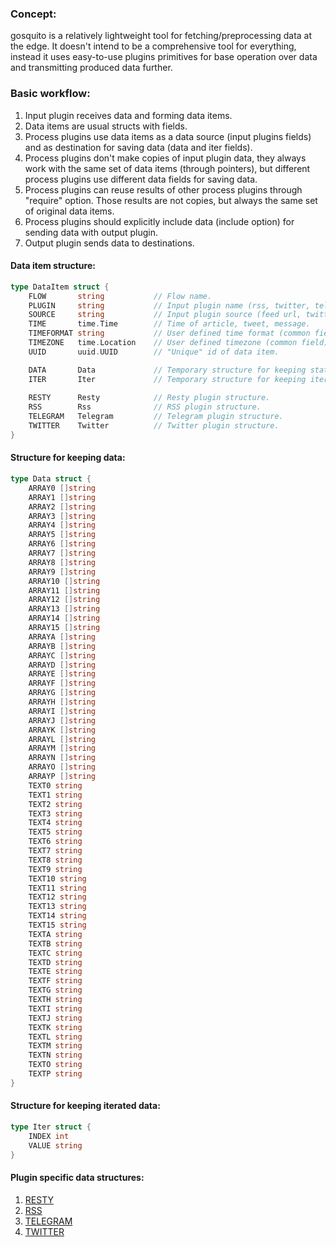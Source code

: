 ### Concept:

gosquito is a relatively lightweight tool for fetching/preprocessing data at the edge. It doesn't intend to be a comprehensive tool for everything, instead it uses easy-to-use plugins primitives for base operation over data and transmitting produced data further.

### Basic workflow:

1. Input plugin receives data and forming data items.
2. Data items are usual structs with fields.
3. Process plugins use data items as a data source (input plugins fields) and as destination for saving data (data and iter fields).
4. Process plugins don't make copies of input plugin data, they always work with the same set of data items (through pointers), but different process plugins use different data fields for saving data.
5. Process plugins can reuse results of other process plugins through "require" option. Those results are not copies, but always the same set of original data items.
6. Process plugins should explicitly include data (include option) for sending data with output plugin.
7. Output plugin sends data to destinations.


#### Data item structure:

```go
type DataItem struct {
	FLOW       string           // Flow name.
	PLUGIN     string           // Input plugin name (rss, twitter, telegram etc.).
	SOURCE     string           // Input plugin source (feed url, twitter channel, telegram chat etc.).
	TIME       time.Time        // Time of article, tweet, message.
	TIMEFORMAT string           // User defined time format (common field).
	TIMEZONE   time.Location    // User defined timezone (common field).
	UUID       uuid.UUID        // "Unique" id of data item.

	DATA       Data             // Temporary structure for keeping static data.
	ITER       Iter             // Temporary structure for keeping iterated data.
	
	RESTY      Resty            // Resty plugin structure.
	RSS        Rss              // RSS plugin structure.
	TELEGRAM   Telegram         // Telegram plugin structure.
	TWITTER    Twitter          // Twitter plugin structure.
}
```

#### Structure for keeping data:

```go
type Data struct {
	ARRAY0 []string
	ARRAY1 []string
	ARRAY2 []string
	ARRAY3 []string
	ARRAY4 []string
	ARRAY5 []string
	ARRAY6 []string
	ARRAY7 []string
	ARRAY8 []string
	ARRAY9 []string
	ARRAY10 []string
	ARRAY11 []string
	ARRAY12 []string
	ARRAY13 []string
	ARRAY14 []string
	ARRAY15 []string
    ARRAYA []string
	ARRAYB []string
	ARRAYC []string
	ARRAYD []string
	ARRAYE []string
	ARRAYF []string
	ARRAYG []string
	ARRAYH []string
	ARRAYI []string
	ARRAYJ []string
	ARRAYK []string
	ARRAYL []string
	ARRAYM []string
	ARRAYN []string
	ARRAYO []string
	ARRAYP []string
    TEXT0 string
	TEXT1 string
	TEXT2 string
	TEXT3 string
	TEXT4 string
	TEXT5 string
	TEXT6 string
	TEXT7 string
	TEXT8 string
	TEXT9 string
	TEXT10 string
	TEXT11 string
	TEXT12 string
	TEXT13 string
	TEXT14 string
	TEXT15 string	
    TEXTA string
	TEXTB string
	TEXTC string
	TEXTD string
	TEXTE string
	TEXTF string
	TEXTG string
	TEXTH string
	TEXTI string
	TEXTJ string
	TEXTK string
	TEXTL string
	TEXTM string
	TEXTN string
	TEXTO string
	TEXTP string
}
```

#### Structure for keeping iterated data:

```go
type Iter struct {
	INDEX int
	VALUE string
}
```

#### Plugin specific data structures:

1. [RESTY](plugins/input/resty.md)    
2. [RSS](plugins/input/rss.md)  
3. [TELEGRAM](plugins/input/telegram.md)  
4. [TWITTER](plugins/input/twitter.md)  
